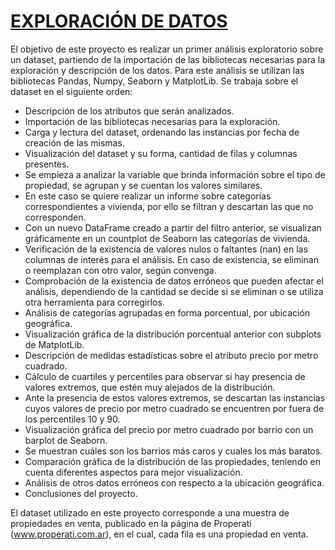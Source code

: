 # [EXPLORACIÓN DE DATOS](https://github.com/viviancaro/Exploracion-de-Datos/blob/master/EXPLORACI%C3%93N%20DE%20DATOS.ipynb)
El objetivo de este proyecto es realizar un primer análisis exploratorio sobre un dataset, partiendo de la importación de las bibliotecas necesarias para la exploración y descripción de los datos. Para este análisis se utilizan las bibliotecas Pandas, Numpy, Seaborn y MatplotLib. Se trabaja sobre el dataset en el siguiente orden:

-	Descripción de los atributos que serán analizados.
-	Importación de las bibliotecas necesarias para la exploración.
-	Carga y lectura del dataset, ordenando las instancias por fecha de creación de las mismas.
-	Visualización del dataset y su forma, cantidad de filas y columnas presentes.
-	Se empieza a analizar la variable que brinda información sobre el tipo de propiedad, se agrupan y se cuentan los valores similares.
-	En este caso se quiere realizar un informe sobre categorías correspondientes a vivienda, por ello se filtran y descartan las que no corresponden.
-	Con un nuevo DataFrame creado a partir del filtro anterior, se visualizan gráficamente en un countplot de Seaborn las categorías de vivienda.
-	Verificación de la existencia de valores nulos o faltantes (nan) en las columnas de interés para el análisis. En caso de existencia, se eliminan o reemplazan con otro valor, según convenga.
-	Comprobación de la existencia de datos erróneos que pueden afectar el análisis, dependiendo de la cantidad se decide si se eliminan o se utiliza otra herramienta para corregirlos.
-	Análisis de categorías agrupadas en forma porcentual, por ubicación geográfica.
-	Visualización gráfica de la distribución porcentual anterior con subplots de MatplotLib.
-	Descripción de medidas estadísticas sobre el atributo precio por metro cuadrado.
-	Cálculo de cuartiles y percentiles para observar si hay presencia de valores extremos, que estén muy alejados de la distribución.
-	Ante la presencia de estos valores extremos, se descartan las instancias cuyos valores de precio por metro cuadrado se encuentren por fuera de los percentiles 10 y 90.
-	Visualización gráfica del precio por metro cuadrado por barrio con un barplot de Seaborn.
-	Se muestran cuáles son los barrios más caros y cuales los más baratos.
-	Comparación gráfica de la distribución de las propiedades, teniendo en cuenta diferentes aspectos para mejor visualización.
-	Análisis de otros datos erróneos con respecto a la ubicación geográfica.
-	Conclusiones del proyecto.

El dataset utilizado en este proyecto corresponde a una muestra de propiedades en venta, publicado en la página de Properati (www.properati.com.ar), en el cual, cada fila es una propiedad en venta.
